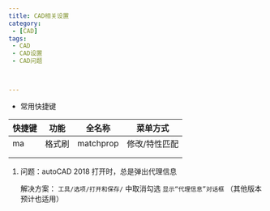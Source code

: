 ```yaml
---
title: CAD相关设置
category: 
 - [CAD]
tags: 
 - CAD
 - CAD设置
 - CAD问题



---
```


- 常用快捷键

| 快捷键 | 功能   | 全名称    | 菜单方式      |
| ----- | ------ | -------- | ------------- |
| ma     | 格式刷 | matchprop | 修改/特性匹配 |
|        |        |           |               |
|        |        |           |               |




1. 问题：autoCAD 2018 打开时，总是弹出代理信息
   
   解决方案：
   `工具/选项/打开和保存/` 中取消勾选 `显示“代理信息”对话框` （其他版本预计也适用）